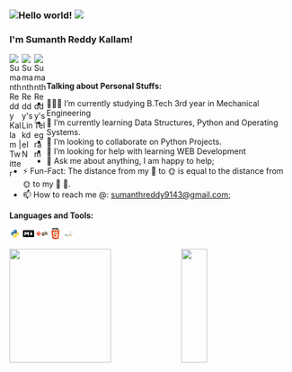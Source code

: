 <!--
### Hi there 👋
**SumanthReddyKallam/SumanthReddyKallam** is a ✨ _special_ ✨ repository because its `README.md` (this file) appears on your GitHub profile.

Here are some ideas to get you started:

- 🔭 I’m currently working on ...
- 🌱 I’m currently learning ...
- 👯 I’m looking to collaborate on ...
- 🤔 I’m looking for help with ...
- 💬 Ask me about ...
- 📫 How to reach me: ...
- 😄 Pronouns: ...
- ⚡ Fun fact: ...
-->


### <img src="https://media1.tenor.com/images/9be16ee212250abbaf952e29f14fcb5e/tenor.gif?itemid=9499717" width="40px"/>Hello world!&nbsp;<img src="https://media.giphy.com/media/101qnIE0eyZIfS/giphy.gif" width="25px">


### I'm Sumanth Reddy Kallam! 


<a href="https://twitter.com/sumanth2207">
  <img align="left" alt="Sumanth Reddy Kallam | Twitter" width="22px" src="https://cdn.jsdelivr.net/npm/simple-icons@v3/icons/twitter.svg" />
</a>
<a href="https://www.linkedin.com/in/sumanthreddykallam/">
  <img align="left" alt="Sumanth Reddy's LinkdeIN" width="22px" src="https://cdn.jsdelivr.net/npm/simple-icons@v3/icons/linkedin.svg" />
</a>
<a href="https://t.me/Sumanthreddykallam">
  <img align="left" alt="Sumanth Reddy's Telegram" width="22px" src="https://cdn.jsdelivr.net/npm/simple-icons@v3/icons/telegram.svg" />  
</a>&nbsp;
<br />
  
  
<!--
<a href="https://www.codecademy.com/users/AnilKumarTeegala/achievements">
  <img align="left" alt="Anil Kumar's Learnings from Codecademy" width="22px" src="https://cdn.jsdelivr.net/npm/simple-icons@3.1.0/icons/codecademy.svg" />
</a>
<a href="https://www.qwiklabs.com/public_profiles/59a018fb-7590-45ae-b100-77ae2e6b10a7">
  <img align="left" alt="Anil Kumar's Qwiklab Badges" width="22px" src="https://cdn.jsdelivr.net/npm/simple-icons@3.1.0/icons/qwiklabs.svg" />
</a>
<a href="https://www.hackerearth.com/@teegala_anil_kumar/">
  <img align="left" alt="Anil Kumar's Hackerearth" width="22px" src="https://cdn.jsdelivr.net/npm/simple-icons@3.1.0/icons/hackerearth.svg" />
</a>
<a href="https://leetcode.com/AnilKumarTeegala/">
  <img align="left" alt="Anil Kumar's Leetcode" width="22px" src="https://cdn.jsdelivr.net/npm/simple-icons@v3/icons/leetcode.svg" />
</a>
<a href="https://www.codechef.com/users/anilkumar_t">
  <img align="left" alt="Anil Kumar's Codechef" width="22px" src="https://cdn.jsdelivr.net/npm/simple-icons@v3/icons/codechef.svg" />
</a>  

<br />
<br />

I'm, a Machine Learning Developer🤖 from India, currently, I'm a Technical Skill Trainer on Python & Machine Learning 🙍🏽‍♂️ [@APSSDC](https://github.com/AP-State-Skill-Development-Corporation), Freelancer 👨🏽‍💻 [@Upwork](https://www.upwork.com/), & [@chegg](https://www.chegg.com/). Beside's programming, I enjoy cooking and traveling.

  <img align="right" alt="GIF" src="https://cdn.dribbble.com/users/1201592/screenshots/9078494/media/422a760a51cef7de2fa3db9daf697853.gif" height = "50%" width = "50%"/>
 -->
<br />

 **Talking about Personal Stuffs:**

- 👨🏽‍💻 I’m currently studying B.Tech 3rd year in Mechanical Engineering
- 🌱 I’m currently learning Data Structures, Python and Operating Systems.
- 👯 I’m looking to collaborate on Python Projects.
- 🤔 I’m looking for help with learning WEB Development
- 💬 Ask me about anything, I am happy to help;
- ⚡️ Fun-Fact: The distance from my 🏡 to 🌞 is equal to the distance from 🌞 to my 🏡 🤪.
- 📫 How to reach me @: sumanthreddy9143@gmail.com;

**Languages and Tools:**  

<code><img height="20" src="https://raw.githubusercontent.com/github/explore/80688e429a7d4ef2fca1e82350fe8e3517d3494d/topics/python/python.png"></code>
<code><img height="20" src="https://raw.githubusercontent.com/github/explore/80688e429a7d4ef2fca1e82350fe8e3517d3494d/topics/markdown/markdown.png"></code>
<code><img height="20" src="https://raw.githubusercontent.com/github/explore/80688e429a7d4ef2fca1e82350fe8e3517d3494d/topics/git/git.png"></code>
<code><img height="20" src="https://raw.githubusercontent.com/github/explore/80688e429a7d4ef2fca1e82350fe8e3517d3494d/topics/html/html.png"></code>
<code><img height="20" src="https://raw.githubusercontent.com/github/explore/80688e429a7d4ef2fca1e82350fe8e3517d3494d/topics/mysql/mysql.png"></code>

<!--
![Anil Kumar's github stats](https://github-readme-stats.vercel.app/api?username=AnilKumarTeegala&show_icons=true&hide_border=true)
![Anil Kumar Teegala](https://github-readme-stats.vercel.app/api/top-langs/?username=AnilKumarTeegala&amp;show_icons=true&amp)
-->

<div>
      <img style="zoom:100%" src=https://github-readme-stats.vercel.app/api?username=SumanthReddyKallam&show_icons=true&theme=prussian height=202, width=60% />
    <img style="zoom:100%" src=https://github-readme-stats.vercel.app/api/top-langs/?username=SumanthReddyKallam&show_icons=true&hide_border=true&theme=dark&hide=CSS,JavaScript height=202 width=30% />
</div>

